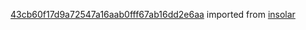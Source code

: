 [43cb60f17d9a72547a16aab0fff67ab16dd2e6aa](https://github.com/insolar/insolar/commit/43cb60f17d9a72547a16aab0fff67ab16dd2e6aa) imported from [insolar](https://github.com/insolar/insolar)
